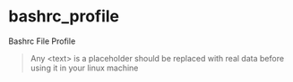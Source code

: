# bashrc_profile
Bashrc File Profile

> Any \<text\> is a placeholder should be replaced with real data before using it in your linux machine